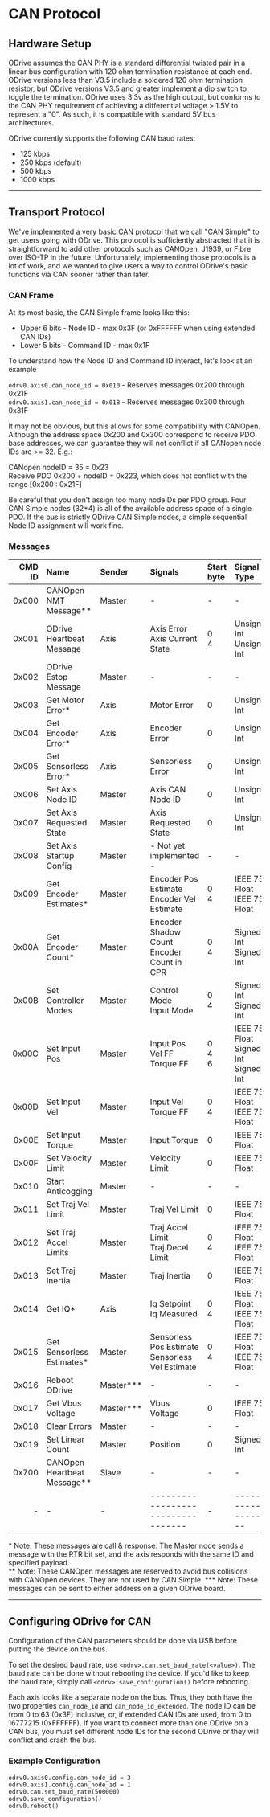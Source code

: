 # CAN Protocol

## Hardware Setup
ODrive assumes the CAN PHY is a standard differential twisted pair in a linear bus configuration with 120 ohm termination resistance at each end. ODrive versions less than V3.5 include a soldered 120 ohm termination resistor, but ODrive versions V3.5 and greater implement a dip switch to toggle the termination.  ODrive uses 3.3v as the high output, but conforms to the CAN PHY requirement of achieving a differential voltage > 1.5V to represent a "0".  As such, it is compatible with standard 5V bus architectures.

ODrive currently supports the following CAN baud rates:
* 125 kbps
* 250 kbps (default)
* 500 kbps
* 1000 kbps

---
## Transport Protocol
We've implemented a very basic CAN protocol that we call "CAN Simple" to get users going with ODrive.  This protocol is sufficiently abstracted that it is straightforward to add other protocols such as CANOpen, J1939, or Fibre over ISO-TP in the future.  Unfortunately, implementing those protocols is a lot of work, and we wanted to give users a way to control ODrive's basic functions via CAN sooner rather than later.

### CAN Frame
At its most basic, the CAN Simple frame looks like this:

* Upper 6 bits - Node ID - max 0x3F (or 0xFFFFFF when using extended CAN IDs)
* Lower 5 bits - Command ID - max 0x1F

To understand how the Node ID and Command ID interact, let's look at an example

`odrv0.axis0.can_node_id = 0x010` - Reserves messages 0x200 through 0x21F  
`odrv0.axis1.can_node_id = 0x018` - Reserves messages 0x300 through 0x31F

It may not be obvious, but this allows for some compatibility with CANOpen.  Although the address space 0x200 and 0x300 correspond to receive PDO base addresses, we can guarantee they will not conflict if all CANopen node IDs are >= 32.  E.g.:

CANopen nodeID = 35 = 0x23  
Receive PDO 0x200 + nodeID = 0x223, which does not conflict with the range [0x200 : 0x21F]

Be careful that you don't assign too many nodeIDs per PDO group.  Four CAN Simple nodes (32*4) is all of the available address space of a single PDO.  If the bus is strictly ODrive CAN Simple nodes, a simple sequential Node ID assignment will work fine.

### Messages

CMD ID | Name | Sender | Signals | Start byte | Signal Type | Bits | Factor | Offset | Byte Order
--:    | :--  | :--  | :-- | :-- | :-- | :-- | :-- | :-- | :--
0x000 | CANOpen NMT Message\*\* | Master | - | - | - | - | - | - | -
0x001 | ODrive Heartbeat Message | Axis | Axis Error<br>Axis Current State | 0<br>4 | Unsigned Int<br>Unsigned Int | 32<br>32 | 1<br>1 | 0<br>0 | Intel<br>Intel
0x002 | ODrive Estop Message | Master | - | - | - | - | - | - | -
0x003 | Get Motor Error\* | Axis  | Motor Error | 0 | Unsigned Int | 32 | 1 | 0 | Intel
0x004 | Get Encoder Error\*  | Axis | Encoder Error | 0 | Unsigned Int | 32 | 1 | 0 | Intel
0x005 | Get Sensorless Error\* | Axis | Sensorless Error | 0 | Unsigned Int | 32 | 1 | 0 | Intel
0x006 | Set Axis Node ID | Master | Axis CAN Node ID | 0 | Unsigned Int | 32 | 1 | 0 | Intel
0x007 | Set Axis Requested State | Master | Axis Requested State | 0 | Unsigned Int | 32 | 1 | 0 | Intel
0x008 | Set Axis Startup Config | Master | - Not yet implemented - | - | - | - | - | - | -
0x009 | Get Encoder Estimates\* | Master | Encoder Pos Estimate<br>Encoder Vel Estimate | 0<br>4 | IEEE 754 Float<br>IEEE 754 Float | 32<br>32 | 1<br>1 | 0<br>0 | Intel<br>Intel
0x00A | Get Encoder Count\* | Master | Encoder Shadow Count<br>Encoder Count in CPR | 0<br>4 | Signed Int<br>Signed Int | 32<br>32 | 1<br>1 | 0<br>0 | Intel<br>Intel
0x00B | Set Controller Modes | Master | Control Mode<br>Input Mode | 0<br>4 | Signed Int<br>Signed Int | 32<br>32 | 1<br>1 | 0<br>0 | Intel<br>Intel
0x00C | Set Input Pos | Master | Input Pos<br>Vel FF<br>Torque FF | 0<br>4<br>6 | IEEE 754 Float<br>Signed Int<br>Signed Int | 32<br>16<br>16 | 1<br>0.001<br>0.001 | 0<br>0<br>0 | Intel<br>Intel<br>Intel
0x00D | Set Input Vel | Master | Input Vel<br>Torque FF | 0<br>4 | IEEE 754 Float<br>IEEE 754 Float | 32<br>32 | 1<br>1 | 0<br>0 | Intel<br>Intel
0x00E | Set Input Torque | Master | Input Torque | 0 |  IEEE 754 Float | 32 | 1 | 0 | Intel
0x00F | Set Velocity Limit | Master | Velocity Limit | 0 | IEEE 754 Float | 32 | 1 | 0 | Intel
0x010 | Start Anticogging | Master | - | - | - | - | - | - | -
0x011 | Set Traj Vel Limit | Master | Traj Vel Limit | 0 | IEEE 754 Float | 32 | 1 | 0 | Intel
0x012 | Set Traj Accel Limits | Master | Traj Accel Limit<br>Traj Decel Limit | 0<br>4 | IEEE 754 Float<br>IEEE 754 Float | 32<br>32 | 1<br>1 | 0<br>0 | Intel<br>Intel
0x013 | Set Traj Inertia | Master | Traj Inertia | 0 | IEEE 754 Float | 32 | 1 | 0 | Intel
0x014 | Get IQ\* | Axis | Iq Setpoint<br>Iq Measured | 0<br>4 | IEEE 754 Float<br>IEEE 754 Float | 32<br>32 | 1<br>1 | 0<br>0 | Intel<br>Intel
0x015 | Get Sensorless Estimates\* | Master | Sensorless Pos Estimate<br>Sensorless Vel Estimate | 0<br>4 | IEEE 754 Float<br>IEEE 754 Float | 32<br>32 | 1<br>1 | 0<br>0 | Intel<br>Intel
0x016 | Reboot ODrive | Master\*\*\* | - | - | - | - | - | - | -
0x017 | Get Vbus Voltage | Master\*\*\* | Vbus Voltage | 0 | IEEE 754 Float | 32 | 1 | 0 | Intel
0x018 | Clear Errors | Master | - | - | - | - | - | - | -
0x019 | Set Linear Count | Master | Position | 0 | Signed Int | 32 | 1 | 0 | Intel
0x700 | CANOpen Heartbeat Message\*\* | Slave | - | -  | - | - | - | - | -
-|-|-|----------------------------------|-|--------------------|-|-|-|_

\* Note: These messages are call & response.  The Master node sends a message with the RTR bit set, and the axis responds with the same ID and specified payload.  
\*\* Note:  These CANOpen messages are reserved to avoid bus collisions with CANOpen devices.  They are not used by CAN Simple.
\*\*\* Note:  These messages can be sent to either address on a given ODrive board.

---
## Configuring ODrive for CAN
Configuration of the CAN parameters should be done via USB before putting the device on the bus.

To set the desired baud rate, use `<odrv>.can.set_baud_rate(<value>)`.  The baud rate can be done without rebooting the device.  If you'd like to keep the baud rate, simply call `<odrv>.save_configuration()` before rebooting.

Each axis looks like a separate node on the bus. Thus, they both have the two properties `can_node_id` and `can_node_id_extended`. The node ID can be from 0 to 63 (0x3F) inclusive, or, if extended CAN IDs are used, from 0 to 16777215 (0xFFFFFF). If you want to connect more than one ODrive on a CAN bus, you must set different node IDs for the second ODrive or they will conflict and crash the bus.

### Example Configuration

```
odrv0.axis0.config.can_node_id = 3
odrv0.axis1.config.can_node_id = 1
odrv0.can.set_baud_rate(500000)
odrv0.save_configuration()
odrv0.reboot()
```
